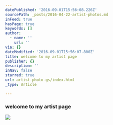```yaml
---
datePublished: '2016-09-01T15:56:08.226Z'
sourcePath: _posts/2016-04-22-artist-photos.md
inFeed: true
hasPage: true
keywords: []
author:
  - name: ''
    url: ''
via: {}
dateModified: '2016-09-01T15:56:07.800Z'
title: welcome to my artist page
publisher: {}
description: ''
inNav: false
starred: true
url: artist-photo-gs/index.html
_type: Article

---
```

### welcome to my artist page
![](https://s3-us-west-2.amazonaws.com/the-grid-img/p/d13b2e601dc80ea4041e78bedbe0fe83848df461.jpg)